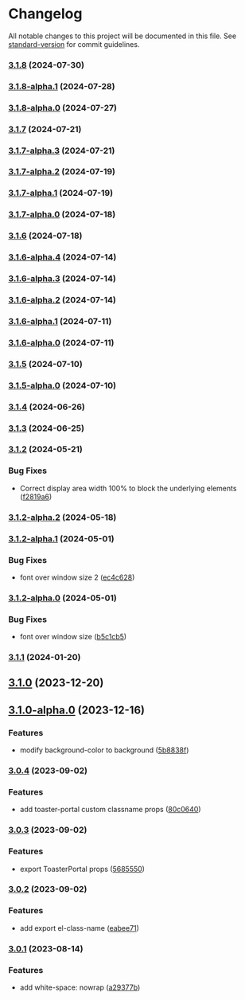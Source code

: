 # Changelog

All notable changes to this project will be documented in this file. See [standard-version](https://github.com/conventional-changelog/standard-version) for commit guidelines.

### [3.1.8](https://github.com/acrool/acrool-react-toaster/compare/v3.1.8-alpha.1...v3.1.8) (2024-07-30)

### [3.1.8-alpha.1](https://github.com/acrool/acrool-react-toaster/compare/v3.1.8-alpha.0...v3.1.8-alpha.1) (2024-07-28)

### [3.1.8-alpha.0](https://github.com/acrool/acrool-react-toaster/compare/v3.1.7...v3.1.8-alpha.0) (2024-07-27)

### [3.1.7](https://github.com/acrool/acrool-react-toaster/compare/v3.1.7-alpha.3...v3.1.7) (2024-07-21)

### [3.1.7-alpha.3](https://github.com/acrool/acrool-react-toaster/compare/v3.1.7-alpha.2...v3.1.7-alpha.3) (2024-07-21)

### [3.1.7-alpha.2](https://github.com/acrool/acrool-react-toaster/compare/v3.1.7-alpha.1...v3.1.7-alpha.2) (2024-07-19)

### [3.1.7-alpha.1](https://github.com/acrool/acrool-react-toaster/compare/v3.1.7-alpha.0...v3.1.7-alpha.1) (2024-07-19)

### [3.1.7-alpha.0](https://github.com/acrool/acrool-react-toaster/compare/v3.1.6...v3.1.7-alpha.0) (2024-07-18)

### [3.1.6](https://github.com/acrool/acrool-react-toaster/compare/v3.1.6-alpha.4...v3.1.6) (2024-07-18)

### [3.1.6-alpha.4](https://github.com/acrool/acrool-react-toaster/compare/v3.1.6-alpha.3...v3.1.6-alpha.4) (2024-07-14)

### [3.1.6-alpha.3](https://github.com/acrool/acrool-react-toaster/compare/v3.1.6-alpha.2...v3.1.6-alpha.3) (2024-07-14)

### [3.1.6-alpha.2](https://github.com/acrool/acrool-react-toaster/compare/v3.1.6-alpha.1...v3.1.6-alpha.2) (2024-07-14)

### [3.1.6-alpha.1](https://github.com/acrool/acrool-react-toaster/compare/v3.1.6-alpha.0...v3.1.6-alpha.1) (2024-07-11)

### [3.1.6-alpha.0](https://github.com/acrool/acrool-react-toaster/compare/v3.1.5...v3.1.6-alpha.0) (2024-07-11)

### [3.1.5](https://github.com/acrool/acrool-react-toaster/compare/v3.1.5-alpha.0...v3.1.5) (2024-07-10)

### [3.1.5-alpha.0](https://github.com/acrool/acrool-react-toaster/compare/v3.1.4...v3.1.5-alpha.0) (2024-07-10)

### [3.1.4](https://github.com/acrool/acrool-react-toaster/compare/v3.1.3...v3.1.4) (2024-06-26)

### [3.1.3](https://github.com/acrool/acrool-react-toaster/compare/v3.1.2...v3.1.3) (2024-06-25)

### [3.1.2](https://github.com/acrool/acrool-react-toaster/compare/v3.1.2-alpha.2...v3.1.2) (2024-05-21)


### Bug Fixes

* Correct display area width 100% to block the underlying elements ([f2819a6](https://github.com/acrool/acrool-react-toaster/commit/f2819a692b0cb1a2cc5532c4610d65532a0be7e1))

### [3.1.2-alpha.2](https://github.com/acrool/acrool-react-toaster/compare/v3.1.2-alpha.1...v3.1.2-alpha.2) (2024-05-18)

### [3.1.2-alpha.1](https://github.com/imagine10255/@acrool/react-toaster/compare/v3.1.2-alpha.0...v3.1.2-alpha.1) (2024-05-01)


### Bug Fixes

* font over window size 2 ([ec4c628](https://github.com/acrool/acrool-react-toaster/commit/ec4c6281e02f250496b771ac94805fb355733be3))

### [3.1.2-alpha.0](https://github.com/acrool/acrool-react-toaster/compare/v3.1.1...v3.1.2-alpha.0) (2024-05-01)


### Bug Fixes

* font over window size ([b5c1cb5](https://github.com/acrool/acrool-react-toaster/commit/b5c1cb5a535c44fafe0f46997664e42eb372a100))

### [3.1.1](https://github.com/acrool/acrool-react-toaster/compare/v3.1.0...v3.1.1) (2024-01-20)

## [3.1.0](https://github.com/acrool/acrool-react-toaster/compare/v3.1.0-alpha.0...v3.1.0) (2023-12-20)

## [3.1.0-alpha.0](https://github.com/acrool/acrool-react-toaster/compare/v3.0.4...v3.1.0-alpha.0) (2023-12-16)


### Features

* modify background-color to background ([5b8838f](https://github.com/acrool/acrool-react-toaster/commit/5b8838f6871bb58d9d8650da29ecd68f80ce189d))

### [3.0.4](https://github.com/acrool/acrool-react-toaster/compare/v3.0.3...v3.0.4) (2023-09-02)


### Features

* add toaster-portal custom classname props ([80c0640](https://github.com/acrool/acrool-react-toaster/commit/80c0640df16817862e82953afef9241ec1603a15))

### [3.0.3](https://github.com/acrool/acrool-react-toaster/compare/v3.0.2...v3.0.3) (2023-09-02)


### Features

* export ToasterPortal props ([5685550](https://github.com/acrool/acrool-react-toaster/commit/5685550353d5be7a0e70638c64d9fc92e309b367))

### [3.0.2](https://github.com/acrool/acrool-react-toaster/compare/v3.0.1...v3.0.2) (2023-09-02)


### Features

* add export el-class-name ([eabee71](https://github.com/acrool/acrool-react-toaster/commit/eabee710868f2a3a1bcda14c2da9d45d691e98cc))

### [3.0.1](https://github.com/acrool/acrool-react-toaster/compare/v3.0.0...v3.0.1) (2023-08-14)


### Features

* add white-space: nowrap ([a29377b](https://github.com/acrool/acrool-react-toaster/commit/a29377b2b6aa038643e28abc515bab6c4dc6528f))
